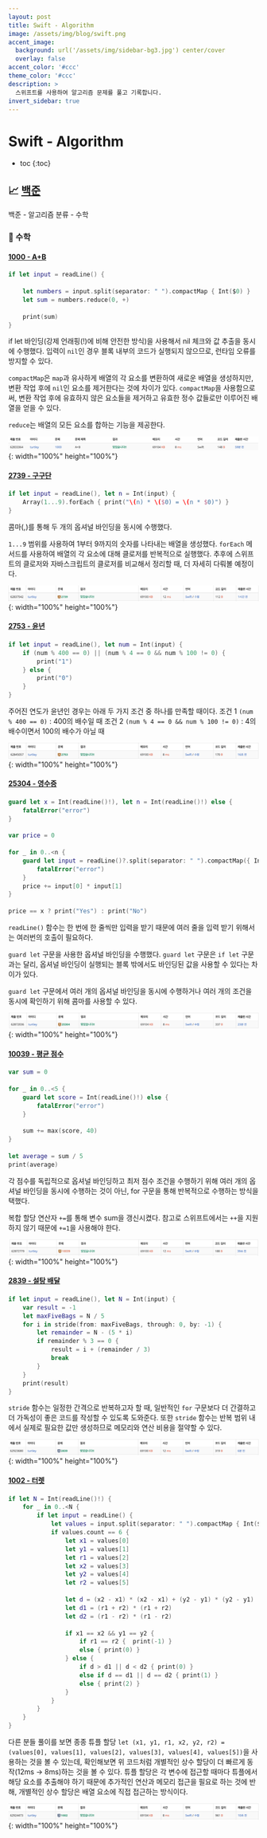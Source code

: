```yaml
---
layout: post
title: Swift - Algorithm
image: /assets/img/blog/swift.png
accent_image: 
  background: url('/assets/img/sidebar-bg3.jpg') center/cover
  overlay: false
accent_color: '#ccc'
theme_color: '#ccc'
description: >
  스위프트를 사용하여 알고리즘 문제를 풀고 기록합니다.
invert_sidebar: true
---
```


# Swift - Algorithm

* toc
{:toc}

## 📈 [백준](https://www.acmicpc.net/problemset?sort=ac_desc&algo=124)

백준 - 알고리즘 분류 - 수학


### 🔢 수학

#### [1000 - A+B](https://www.acmicpc.net/problem/1000)

```swift
if let input = readLine() {

    let numbers = input.split(separator: " ").compactMap { Int($0) }
    let sum = numbers.reduce(0, +)
    
    print(sum)
}
```

if let 바인딩(강제 언래핑(!)에 비해 안전한 방식)을 사용해서 nil 체크와 값 추출을 동시에 수행했다.
입력이 `nil`인 경우 블록 내부의 코드가 실행되지 않으므로, 런타임 오류를 방지할 수 있다.

`compactMap`은 `map`과 유사하게 배열의 각 요소를 변환하여 새로운 배열을 생성하지만, 변환 작업 후에 `nil`인 요소를 제거한다는 것에 차이가 있다.
`compactMap`을 사용함으로써, 변환 작업 후에 유효하지 않은 요소들을 제거하고 유효한 정수 값들로만 이루어진 배열을 얻을 수 있다.

`reduce`는 배열의 모든 요소를 합하는 기능을 제공한다.

![1000](/assets/img/blog/algorithm/1000.png){: width="100%" height="100%"}


#### [2739 - 구구단](https://www.acmicpc.net/problem/2739)

```swift
if let input = readLine(), let n = Int(input) {
    Array(1...9).forEach { print("\(n) * \($0) = \(n * $0)") }
}
```

콤마(,)를 통해 두 개의 옵셔널 바인딩을 동시에 수행했다.

`1...9` 범위를 사용하여 1부터 9까지의 숫자를 나타내는 배열을 생성했다. `forEach` 메서드를 사용하여 배열의 각 요소에 대해 클로저를 반복적으로 실행했다. 추후에 스위프트의 클로저와 자바스크립트의 클로저를 비교해서 정리할 때, 더 자세히 다뤄볼 예정이다.

![2739](/assets/img/blog/algorithm/2739.png){: width="100%" height="100%"}


#### [2753 - 윤년](https://www.acmicpc.net/problem/2753)

```swift
if let input = readLine(), let num = Int(input) {
    if (num % 400 == 0) || (num % 4 == 0 && num % 100 != 0) {
        print("1")
    } else {
        print("0")
    }
}
```

주어진 연도가 윤년인 경우는 아래 두 가지 조건 중 하나를 만족할 때이다.
조건 1 `(num % 400 == 0)` : 400의 배수일 때
조건 2 `(num % 4 == 0 && num % 100 != 0)` : 4의 배수이면서 100의 배수가 아닐 때

![2753](/assets/img/blog/algorithm/2753.png){: width="100%" height="100%"}


#### [25304 - 영수증](https://www.acmicpc.net/problem/25304)

```swift
guard let x = Int(readLine()!), let n = Int(readLine()!) else {
    fatalError("error")
}

var price = 0

for _ in 0..<n {
    guard let input = readLine()?.split(separator: " ").compactMap({ Int($0) }), input.count == 2 else {
        fatalError("error")
    }
    price += input[0] * input[1]
}

price == x ? print("Yes") : print("No")
```

`readLine()` 함수는 한 번에 한 줄씩만 입력을 받기 때문에 여러 줄을 입력 받기 위해서는 여러번의 호출이 필요하다.

`guard let` 구문을 사용한 옵셔널 바인딩을 수행했다. `guard let` 구문은 `if let` 구문과는 달리, 옵셔널 바인딩이 실행되는 블록 밖에서도 바인딩된 값을 사용할 수 있다는 차이가 있다. 

`guard let` 구문에서 여러 개의 옵셔널 바인딩을 동시에 수행하거나 여러 개의 조건을 동시에 확인하기 위해 콤마를 사용할 수 있다.

![25304](/assets/img/blog/algorithm/25304.png){: width="100%" height="100%"}


#### [10039 - 평균 점수](https://www.acmicpc.net/problem/10039)

```swift
var sum = 0

for _ in 0..<5 {
    guard let score = Int(readLine()!) else {
        fatalError("error")
    }
    
    sum += max(score, 40)
}

let average = sum / 5
print(average)
```

각 점수를 독립적으로 옵셔널 바인딩하고 최저 점수 조건을 수행하기 위해 여러 개의 옵셔널 바인딩을 동시에 수행하는 것이 아닌, for 구문을 통해 반복적으로 수행하는 방식을 택했다.

복합 할당 연산자 `+=`를 통해 변수 sum을 갱신시켰다. 참고로 스위프트에서는 `++`을 지원하지 않기 때문에 `+=1`을 사용해야 한다.

![10039](/assets/img/blog/algorithm/10039.png){: width="100%" height="100%"}


#### [2839 - 설탕 배달](https://www.acmicpc.net/problem/2839)

```swift
if let input = readLine(), let N = Int(input) {
    var result = -1
    let maxFiveBags = N / 5
    for i in stride(from: maxFiveBags, through: 0, by: -1) {
        let remainder = N - (5 * i)
        if remainder % 3 == 0 {
            result = i + (remainder / 3)
            break
        }
    }
    print(result)
}
```

`stride` 함수는 일정한 간격으로 반복하고자 할 때, 일반적인 `for` 구문보다 더 간결하고 더 가독성이 좋은 코드를 작성할 수 있도록 도와준다. 또한 `stride` 함수는 반복 범위 내에서 실제로 필요한 값만 생성하므로 메모리와 연산 비용을 절약할 수 있다.

![2839](/assets/img/blog/algorithm/2839.png){: width="100%" height="100%"}


#### [1002 - 터렛](https://www.acmicpc.net/problem/1002)

```swift
if let N = Int(readLine()!) {
    for _ in 0..<N {
        if let input = readLine() {
            let values = input.split(separator: " ").compactMap { Int($0) }
            if values.count == 6 {
                let x1 = values[0]
                let y1 = values[1]
                let r1 = values[2]
                let x2 = values[3]
                let y2 = values[4]
                let r2 = values[5]
                
                let d = (x2 - x1) * (x2 - x1) + (y2 - y1) * (y2 - y1)
                let d1 = (r1 + r2) * (r1 + r2)
                let d2 = (r1 - r2) * (r1 - r2)
                
                if x1 == x2 && y1 == y2 {
                    if r1 == r2 {  print(-1) } 
                    else { print(0) }
                } else {
                    if d > d1 || d < d2 { print(0) } 
                    else if d == d1 || d == d2 { print(1) } 
                    else { print(2) }
                }
            }
        }
    }
}
```

다른 분들 풀이를 보면 종종 튜플 할당 `let (x1, y1, r1, x2, y2, r2) = (values[0], values[1], values[2], values[3], values[4], values[5])`을 사용하는 것을 볼 수 있는데, 확인해보면 위 코드처럼 개별적인 상수 할당이 더 빠르게 동작(12ms -> 8ms)하는 것을 볼 수 있다. 튜플 할당은 각 변수에 접근할 때마다 튜플에서 해당 요소를 추출해야 하기 때문에 추가적인 연산과 메모리 접근을 필요로 하는 것에 반해, 개별적인 상수 할당은 배열 요소에 직접 접근하는 방식이다.

![1002](/assets/img/blog/algorithm/1002.png){: width="100%" height="100%"}
